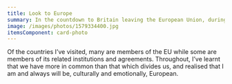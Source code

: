 ```yaml
---
title: Look to Europe
summary: In the countdown to Britain leaving the European Union, during January 2020 I shared 31 images from my travels around Europe.
image: /images/photos/1579334400.jpg
itemsComponent: card-photo
---
```

Of the countries I’ve visited, many are members of the EU while some are members of its related institutions and agreements. Throughout, I’ve learnt that we have more in common than that which divides us, and realised that I am and always will be, culturally and emotionally, European.
